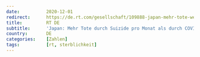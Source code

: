 ```yaml
---
date:          2020-12-01
redirect:      https://de.rt.com/gesellschaft/109888-japan-mehr-tote-wegen-selbstmorde/
title:         RT DE
subtitle:      'Japan: Mehr Tote durch Suizide pro Monat als durch COVID-19 pro Jahr'
country:       DE
categories:    [Zahlen]
tags:          [rt, sterblichkeit]
---
```


